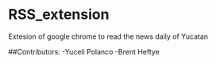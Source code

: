 # RSS_extension
Extesion of google chrome to read the news daily of Yucatan


##Contributors: 
	-Yuceli Polanco 
	-Brent Heftye